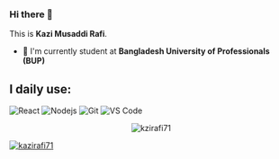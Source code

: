 ### Hi there 👋

This is **Kazi Musaddi Rafi**. 


- 🏢 I'm currently student at **Bangladesh University of Professionals (BUP)**
## I daily use:
  ![React](https://img.shields.io/badge/-React-3b2e5a?style=plastic&logo=react)
  ![Nodejs](https://img.shields.io/badge/-Nodejs-8fcfd1?style=plastic&logo=nodejs)
  ![Git](https://img.shields.io/badge/-Git-black?style=plastic&logo=git)
  ![VS Code](https://img.shields.io/badge/-VS%20Code-007ACC?style=plastic&logo=visual-studio-code)
  
<p align="center"> <img src="https://komarev.com/ghpvc/?username=kazirafi71" alt="kzirafi71" /> </p>

  



<a href="">
  <img align="center" src="https://github-readme-stats.vercel.app/api/top-langs/?username=kazirafi71&layout=compact&theme=radical" alt="kazirafi71"/>
</a>

<!--
**kazirafi71/kazirafi71** is a ✨ _special_ ✨ repository because its `README.md` (this file) appears on your GitHub profile.

Here are some ideas to get you started:

- 🔭 I’m currently working on ...
- 🌱 I’m currently learning ...
- 👯 I’m looking to collaborate on ...
- 🤔 I’m looking for help with ...
- 💬 Ask me about ...
- 📫 How to reach me: ...
- 😄 Pronouns: ...
- ⚡ Fun fact: ...
-->
